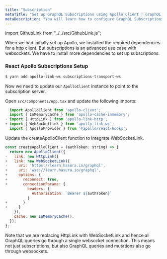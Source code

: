 ```yaml
---
title: "Subscription"
metaTitle: "Set up GraphQL Subscriptions using Apollo Client | GraphQL React Apollo Typescript Tutorial"
metaDescription: "You will learn how to configure GraphQL Subscriptions using React Apollo Client by installing dependencies like apollo-link-ws, subscriptions-transport-ws. This will also have authorization token setup"
---
```


import GithubLink from "../../src/GithubLink.js";

When we had initially set up Apollo, we installed the required dependencies for a http client. But subscriptions is an advanced use case with websockets. We have to install more dependencies to set up subscriptions.

### React Apollo Subscriptions Setup

```bash
$ yarn add apollo-link-ws subscriptions-transport-ws
```

Now we need to update our `ApolloClient` instance to point to the subscription server.

Open `src/components/App.tsx` and update the following imports:

<GithubLink link="https://github.com/hasura/learn-graphql/blob/master/tutorials/frontend/typescript-react-apollo/app-final/src/components/App.tsx" text="src/components/App.tsx" />

```javascript
  import ApolloClient from 'apollo-client';
  import { InMemoryCache } from 'apollo-cache-inmemory';
- import { HttpLink } from 'apollo-link-http';
+ import { WebSocketLink } from 'apollo-link-ws';
  import { ApolloProvider } from '@apollo/react-hooks';
```

Update the createApolloClient function to integrate WebSocketLink.

```javascript
const createApolloClient = (authToken: string) => {
  return new ApolloClient({
-   link: new HttpLink({
+   link: new WebSocketLink({
-     uri: 'https://learn.hasura.io/graphql',
+     uri: 'wss://learn.hasura.io/graphql',
+     options: {
+       reconnect: true,
+       connectionParams: {
          headers: {
            Authorization: `Bearer ${authToken}`
          }
+       }
+     }
    }),
    cache: new InMemoryCache(),
  });
};
```

Note that we are replacing HttpLink with WebSocketLink and hence all GraphQL queries go through a single websocket connection. This means not just subscriptions, but also GraphQL queries and mutations also go through websockets.
